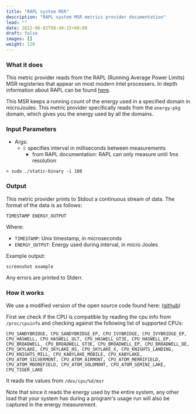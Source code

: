```yaml
---
title: "RAPL system MSR"
description: "RAPL system MSR metrics provider documentation"
lead: ""
date: 2022-06-02T08:49:15+00:00
draft: false
images: []
weight: 120
---
```

### What it does
This metric provider reads from the RAPL (Running Average Power Limits) MSR registeries that appear on most modern Intel processers. In depth information about RAPL can be found [here](https://www.intel.com/content/www/us/en/developer/articles/technical/intel-sdm.html).


This MSR keeps a running count of the energy used in a specified domain in microJoules. This metric provider specifically reads from the `energy-pkg` domain, which gives you the energy used by all the domains.

### Input Parameters
- Args:
    - i: specifies interval in milliseconds between measurements
        - from RAPL documentation: RAPL can only measure until 1ms resolution 

```
> sudo ./static-binary -i 100
```

### Output
This metric provider prints to Stdout a continuous stream of data. The format of the data is as follows:

`TIMESTAMP ENERGY_OUTPUT`

Where:
- `TIMESTAMP`: Unix timestamp, in microseconds
- `ENERGY_OUTPUT`: Energy used during interval, in micro Joules

Example output:
```
screenshot example
```

Any errors are printed to Stderr.

### How it works

We use a modified version of the open source code found here: ([github](https://github.com/deater/uarch-configure/blob/master/rapl-read/rapl-read.c))

First we check if the CPU is compatible by reading the cpu info from `/proc/cpuinfo` and checking against the following list of supported CPUs:

```
CPU_SANDYBRIDGE, CPU_SANDYBRIDGE_EP, CPU_IVYBRIDGE, CPU_IVYBRIDGE_EP, CPU_HASWELL, CPU_HASWELL_ULT, CPU_HASWELL_GT3E, CPU_HASWELL_EP, CPU_BROADWELL, CPU_BROADWELL_GT3E, CPU_BROADWELL_EP, CPU_BROADWELL_DE, CPU_SKYLAKE, CPU_SKYLAKE_HS, CPU_SKYLAKE_X, CPU_KNIGHTS_LANDING, CPU_KNIGHTS_MILL, CPU_KABYLAKE_MOBILE, CPU_KABYLAKE, CPU_ATOM_SILVERMONT, CPU_ATOM_AIRMONT, CPU_ATOM_MERRIFIELD, CPU_ATOM_MOOREFIELD, CPU_ATOM_GOLDMONT, CPU_ATOM_GEMINI_LAKE, CPU_TIGER_LAKE
```
It reads the values from `/dev/cpu/%d/msr`

Note that since it reads the energy used by the entire system, any other load that your system has during a program's usage run will also be captured in the energy measurement.
    